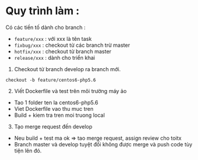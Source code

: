 # Quy trình làm :

Có các tiền tố dành cho branch :
- `feature/xxx` : với xxx là tên task
- `fixbug/xxx` : checkout từ các branch trừ master
- `hotfix/xxx` : checkout từ branch master
- `release/xxx` : dành cho triển khai

1. Checkout từ branch develop ra branch mới.
```
checkout -b feature/centos6-php5.6
```

2. Viết Dockerfile và test trên môi trường máy ảo 

- Tao 1 folder ten la centos6-php5.6
- Viet Dockerfile vao thu muc tren
- Build + kiem tra tren moi truong local

3. Tạo merge request đến develop

- Neu build + test ma ok => tao merge request, assign review cho toitx
- Branch master và develop tuyệt đối không được merge và push code tùy tiện lên đó.
